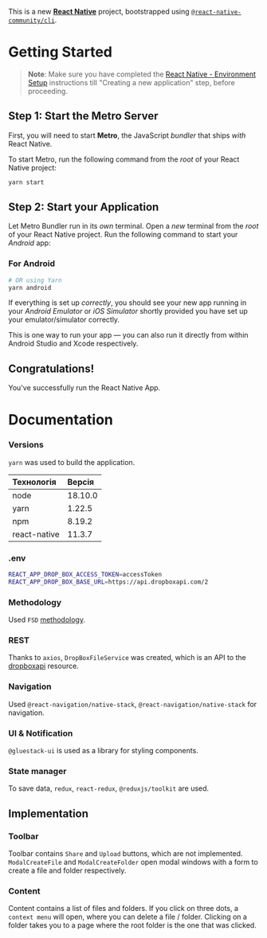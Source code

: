 This is a new **[React Native](https://reactnative.dev)** project, bootstrapped using [`@react-native-community/cli`](https://github.com/react-native-community/cli).

# Getting Started

> **Note**: Make sure you have completed the [React Native - Environment Setup](https://reactnative.dev/docs/environment-setup) instructions till "Creating a new application" step, before proceeding.

## Step 1: Start the Metro Server

First, you will need to start **Metro**, the JavaScript _bundler_ that ships _with_ React Native.

To start Metro, run the following command from the _root_ of your React Native project:

```bash
yarn start
```

## Step 2: Start your Application

Let Metro Bundler run in its _own_ terminal. Open a _new_ terminal from the _root_ of your React Native project. Run the following command to start your _Android_ app:

### For Android

```bash
# OR using Yarn
yarn android
```

If everything is set up _correctly_, you should see your new app running in your _Android Emulator_ or _iOS Simulator_ shortly provided you have set up your emulator/simulator correctly.

This is one way to run your app — you can also run it directly from within Android Studio and Xcode respectively.

## Congratulations!

You've successfully run the React Native App.

# Documentation

### Versions

`yarn` was used to build the application.

| Технологія   | Версія  |
| :----------- | :------ |
| node         | 18.10.0 |
| yarn         | 1.22.5  |
| npm          | 8.19.2  |
| react-native | 11.3.7  |

### .env

```bash
REACT_APP_DROP_BOX_ACCESS_TOKEN=accessToken
REACT_APP_DROP_BOX_BASE_URL=https://api.dropboxapi.com/2
```

### Methodology

Used `FSD` [methodology](https://feature-sliced.design/docs/get-started/overview).

### REST

Thanks to `axios`, `DropBoxFileService` was created, which is an API to the [dropboxapi](https://api.dropboxapi.com/2) resource.

### Navigation

Used `@react-navigation/native-stack`, `@react-navigation/native-stack` for navigation.

### UI & Notification

`@gluestack-ui` is used as a library for styling components.

### State manager

To save data, `redux`, `react-redux`, `@reduxjs/toolkit` are used.

## Implementation

### Toolbar

Toolbar contains `Share` and `Upload` buttons, which are not implemented. `ModalCreateFile` and `ModalCreateFolder` open modal windows with a form to create a file and folder respectively.

### Content

Content contains a list of files and folders. If you click on three dots, a `context menu` will open, where you can delete a file / folder. Clicking on a folder takes you to a page where the root folder is the one that was clicked.
